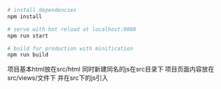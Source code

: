 

``` bash
# install dependencies
npm install

# serve with hot reload at localhost:8080
npm run start

# build for production with minification
npm run build

```

项目基本html放在src/html 同时新建同名的js在src目录下
项目页面内容放在src/views/文件下  并在src下的js引入
